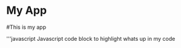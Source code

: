 My App
=======

#This is my app

'''javascript
Javascript code block to highlight whats up in my code

